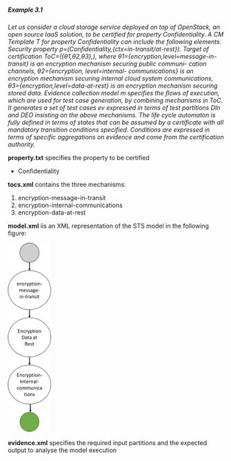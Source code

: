 ##### Example 3.1



_Let us consider a cloud storage service deployed on top of OpenStack, an open source IaaS solution, to be certified for property Confidentiality. A CM Template T for property Confidentiality can include the following elements. Security property p=(Confidentiality,{ctx=in-transit/at-rest}). Target of certification ToC=({θ1,θ2,θ3},<service>), where θ1={encryption,level=message-in-transit} is an encryption mechanism securing public communi- cation channels, θ2={encryption, level=internal- communications} is an encryption mechanism securing internal cloud system communications, θ3={encryption,level=data-at-rest} is an encryption mechanism securing stored data. Evidence collection model m specifies the flows of execution, which are used for test case generation, by combining mechanisms in ToC. It generates a set of test cases ev expressed in terms of test partitions DIn and DEO insisting on the above mechanisms. The life cycle automaton is fully defined in terms of states that can be assumed by a certificate with all mandatory transition conditions specified. Conditions are expressed in terms of specific aggregations on evidence and come from the certification authority._

**property.txt** specifies the property to be certified

* Confidentiality

**tocs.xml** contains the three mechanisms:

1. encryption-message-in-transit
2. encryption-internal-communications
3. encryption-data-at-rest

**model.xml** iis an XML representation of the STS model in the following figure:

<img src="https://raw.githubusercontent.com/SESARLab/tsc-matching/master/example/example3_1/model.png" width=100px>


**evidence.xml** specifies the required input partitions and the expected output to analyse the model execution


